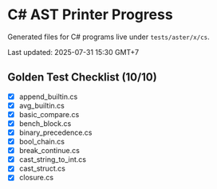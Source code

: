 # C# AST Printer Progress

Generated files for C# programs live under `tests/aster/x/cs`.

Last updated: 2025-07-31 15:30 GMT+7

## Golden Test Checklist (10/10)
- [x] append_builtin.cs
- [x] avg_builtin.cs
- [x] basic_compare.cs
- [x] bench_block.cs
- [x] binary_precedence.cs
- [x] bool_chain.cs
- [x] break_continue.cs
- [x] cast_string_to_int.cs
- [x] cast_struct.cs
- [x] closure.cs
